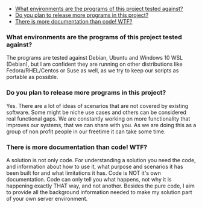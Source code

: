 - [What environments are the programs of this project tested against?](#what-environments-are-the-programs-of-this-project-tested-against)
- [Do you plan to release more programs in this project?](#do-you-plan-to-release-more-programs-in-this-project)
- [There is more documentation than code! WTF?](#there-is-more-documentation-than-code-wtf)


### What environments are the programs of this project tested against?
The programs are tested against Debian, Ubuntu and Windows 10 WSL (Debian), but I am confident they are running on other distributions like Fedora/RHEL/Centos or Suse as well, as we try to keep our scripts as portable as possible.

### Do you plan to release more programs in this project?
Yes. There are a lot of ideas of scenarios that are not covered by existing software. Some might be niche use cases and others can be considered real functional gaps. We are constantly working on more functionality that improves our systems, that we can share with you. As we are doing this as a group of non profit people in our freetime it can take some time.

### There is more documentation than code! WTF?
A solution is not only code. For understanding a solution you need the code, and information about how to use it, what purpose and scenarios it has been built for and what limitations it has. Code is NOT it's own documentation. Code can only tell you what happens, not why it is happening exactly THAT way, and not another. Besides the pure code, I aim to provide all the background information needed to make my solution part of your own server environment. 